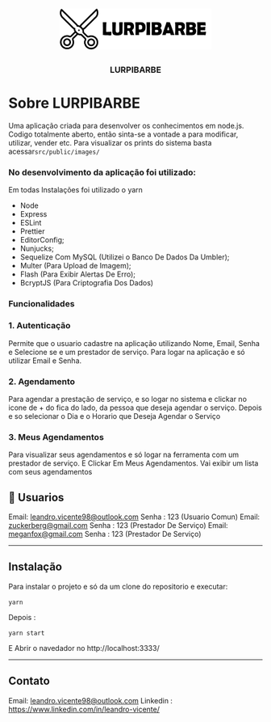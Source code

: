 <h1 align="center">
  <img  src="https://raw.githubusercontent.com/leandrovicente/Barbearia/master/src/public/images/logo.png" width="300px" />
</h1>

<h3 align="center">
LURPIBARBE</h3>



# Sobre LURPIBARBE

Uma aplicação criada para desenvolver os conhecimentos em node.js.
Codigo totalmente aberto, então sinta-se a vontade a para modificar, utilizar, vender etc.
Para visualizar os prints do sistema basta acessar`src/public/images/` 


### **No desenvolvimento da aplicação foi utilizado:**
Em todas Instalações foi utilizado o yarn
-  Node 
- Express
- ESLint 
- Prettier 
- EditorConfig;
- Nunjucks;
- Sequelize Com MySQL (Utilizei o Banco De Dados Da Umbler);
- Multer (Para Upload de Imagem);
- Flash (Para Exibir Alertas De Erro);
- BcryptJS (Para Criptografia Dos Dados)


### **Funcionalidades**

### **1. Autenticação**

Permite que o usuario cadastre na aplicação utilizando Nome, Email, Senha e Selecione se e um prestador de serviço.
Para logar na aplicação e só utilizar Email e Senha.

### **2. Agendamento**

Para agendar a prestação de serviço, e so logar no sistema e clickar no icone de + do fica do lado, da pessoa que deseja agendar o serviço. 
Depois e so selecionar o Dia e o Horario que Deseja Agendar o Serviço

### **3. Meus Agendamentos**

Para visualizar seus agendamentos e só logar na ferramenta com um prestador de serviço.
E Clickar Em Meus Agendamentos. Vai exibir um lista com seus agendamentos


## 📅 Usuarios

Email: leandro.vicente98@outlook.com Senha : 123 (Usuario Comun)
Email: zuckerberg@gmail.com Senha : 123 (Prestador De Serviço)
Email: meganfox@gmail.com Senha : 123 (Prestador De Serviço)



---
## Instalação

Para instalar o projeto e só da um clone do repositorio e executar:

    yarn 
Depois :
  
    yarn start
E Abrir o navedador no http://localhost:3333/

---
## Contato
Email: leandro.vicente98@outlook.com
Linkedin : https://www.linkedin.com/in/leandro-vicente/


